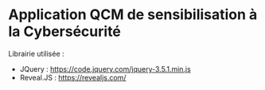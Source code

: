 # Application QCM de sensibilisation à la Cybersécurité

Librairie utilisée :
- JQuery : https://code.jquery.com/jquery-3.5.1.min.js
- Reveal.JS : https://revealjs.com/
